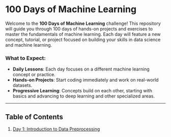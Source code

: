 # 100 Days of Machine Learning

Welcome to the **100 Days of Machine Learning** challenge! This repository will guide you through 100 days of hands-on projects and exercises to master the fundamentals of machine learning. Each day will feature a new concept, tutorial, or project focused on building your skills in data science and machine learning.

### What to Expect:
- **Daily Lessons**: Each day focuses on a different machine learning concept or practice.
- **Hands-on Projects**: Start coding immediately and work on real-world datasets.
- **Progressive Learning**: Concepts build on each other, starting with basics and advancing to deep learning and other specialized areas.

---

## Table of Contents

1. [Day 1: Introduction to Data Preprocessing](Day-1-Understanding-Data-Processing)
